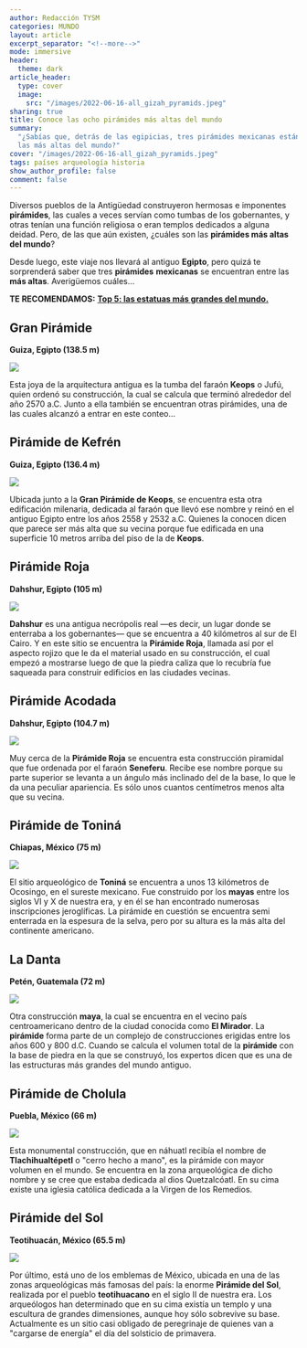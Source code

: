 ```yaml
---
author: Redacción TYSM
categories: MUNDO
layout: article
excerpt_separator: "<!--more-->"
mode: immersive
header:
  theme: dark
article_header:
  type: cover
  image:
    src: "/images/2022-06-16-all_gizah_pyramids.jpeg"
sharing: true
title: Conoce las ocho pirámides más altas del mundo
summary:
  "¿Sabías que, detrás de las egipicias, tres pirámides mexicanas están entre
  las más altas del mundo?"
cover: "/images/2022-06-16-all_gizah_pyramids.jpeg"
tags: países arqueología historia
show_author_profile: false
comment: false
---
```


Diversos pueblos de la Antigüedad construyeron hermosas e imponentes **pirámides**, las cuales a veces servían como tumbas de los gobernantes, y otras tenían una función religiosa o eran templos dedicados a alguna deidad. Pero, de las que aún existen, ¿cuáles son las **pirámides más altas del mundo**?

Desde luego, este viaje nos llevará al antiguo **Egipto**, pero quizá te sorprenderá saber que tres **pirámides** **mexicanas** se encuentran entre las **más altas**. Averigüemos cuáles…

**TE RECOMENDAMOS:** [**Top 5: las estatuas más grandes del mundo.**]()

## Gran Pirámide

**Guiza, Egipto (138.5 m)**

![](https://upload.wikimedia.org/wikipedia/commons/thumb/e/e3/Kheops-Pyramid.jpg/1024px-Kheops-Pyramid.jpg)

Esta joya de la arquitectura antigua es la tumba del faraón **Keops** o Jufú, quien ordenó su construcción, la cual se calcula que terminó alrededor del año 2570 a.C. Junto a ella también se encuentran otras pirámides, una de las cuales alcanzó a entrar en este conteo…

## Pirámide de Kefrén

**Guiza, Egipto (136.4 m)**

![](https://upload.wikimedia.org/wikipedia/commons/thumb/6/69/Pyramid_of_Khafre_and_Sphinx%2C_Giza%2C_Greater_Cairo%2C_Egypt.jpg/1024px-Pyramid_of_Khafre_and_Sphinx%2C_Giza%2C_Greater_Cairo%2C_Egypt.jpg)

Ubicada junto a la **Gran Pirámide de Keops**, se encuentra esta otra edificación milenaria, dedicada al faraón que llevó ese nombre y reinó en el antiguo Egipto entre los años 2558 y 2532 a.C. Quienes la conocen dicen que parece ser más alta que su vecina porque fue edificada en una superficie 10 metros arriba del piso de la de **Keops**.

## Pirámide Roja

**Dahshur, Egipto (105 m)**

![](https://upload.wikimedia.org/wikipedia/commons/thumb/b/b4/Rote_Pyramide_%28Dahschur%29_04.jpg/1023px-Rote_Pyramide_%28Dahschur%29_04.jpg)

**Dahshur** es una antigua necrópolis real —es decir, un lugar donde se enterraba a los gobernantes— que se encuentra a 40 kilómetros al sur de El Cairo. Y en este sitio se encuentra la **Pirámide Roja**, llamada así por el aspecto rojizo que le da el material usado en su construcción, el cual empezó a mostrarse luego de que la piedra caliza que lo recubría fue saqueada para construir edificios en las ciudades vecinas.

## Pirámide Acodada

**Dahshur, Egipto (104.7 m)**

![](https://upload.wikimedia.org/wikipedia/commons/thumb/2/26/Bent_Pyramid_%E6%9B%B2%E6%8A%98%E9%87%91%E5%AD%97%E5%A1%94_-_panoramio.jpg/1024px-Bent_Pyramid_%E6%9B%B2%E6%8A%98%E9%87%91%E5%AD%97%E5%A1%94_-_panoramio.jpg)

Muy cerca de la **Pirámide Roja** se encuentra esta construcción piramidal que fue ordenada por el faraón **Seneferu**. Recibe ese nombre porque su parte superior se levanta a un ángulo más inclinado del de la base, lo que le da una peculiar apariencia. Es sólo unos cuantos centímetros menos alta que su vecina.

## Pirámide de Toniná

**Chiapas, México (75 m)**

![](https://upload.wikimedia.org/wikipedia/commons/thumb/a/a1/Templo_Mayor_Tonin%C3%A1_1.jpg/1024px-Templo_Mayor_Tonin%C3%A1_1.jpg)

El sitio arqueológico de **Toniná** se encuentra a unos 13 kilómetros de Ocosingo, en el sureste mexicano. Fue construido por los **mayas** entre los siglos VI y X de nuestra era, y en él se han encontrado numerosas inscripciones jeroglíficas. La pirámide en cuestión se encuentra semi enterrada en la espesura de la selva, pero por su altura es la más alta del continente americano.

## La Danta

**Petén, Guatemala (72 m)**

![](https://upload.wikimedia.org/wikipedia/commons/thumb/f/fc/Flickr_-_archer10_%28Dennis%29_-_Guatemala_1828_-_La_Danta_at_the_Mayan_site_of_El_Mirador.jpg/1024px-Flickr_-_archer10_%28Dennis%29_-_Guatemala_1828_-_La_Danta_at_the_Mayan_site_of_El_Mirador.jpg)

Otra construcción **maya**, la cual se encuentra en el vecino país centroamericano dentro de la ciudad conocida como **El Mirador**. La **pirámide** forma parte de un complejo de construcciones erigidas entre los años 600 y 800 d.C. Cuando se calcula el volumen total de la **pirámide** con la base de piedra en la que se construyó, los expertos dicen que es una de las estructuras más grandes del mundo antiguo.

## Pirámide de Cholula

**Puebla, México (66 m)**

![](https://upload.wikimedia.org/wikipedia/commons/thumb/3/3a/VistaNortePir%C3%A1mide.JPG/1024px-VistaNortePir%C3%A1mide.JPG)

Esta monumental construcción, que en náhuatl recibía el nombre de **Tlachihualtépetl** o "cerro hecho a mano", es la pirámide con mayor volumen en el mundo. Se encuentra en la zona arqueológica de dicho nombre y se cree que estaba dedicada al dios Quetzalcóatl. En su cima existe una iglesia católica dedicada a la Virgen de los Remedios.

## Pirámide del Sol

**Teotihuacán, México (65.5 m)**

![](https://upload.wikimedia.org/wikipedia/commons/thumb/b/b7/Pir%C3%A1mide_del_Sol_%28222%29.jpg/1024px-Pir%C3%A1mide_del_Sol_%28222%29.jpg)

Por último, está uno de los emblemas de México, ubicada en una de las zonas arqueológicas más famosas del país: la enorme **Pirámide del Sol**, realizada por el pueblo **teotihuacano** en el siglo II de nuestra era. Los arqueólogos han determinado que en su cima existía un templo y una escultura de grandes dimensiones, aunque hoy sólo sobrevive su base. Actualmente es un sitio casi obligado de peregrinaje de quienes van a "cargarse de energía" el día del solsticio de primavera.
